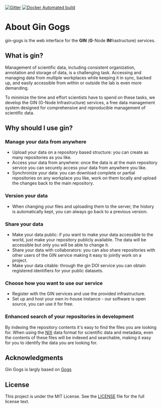 [![Gitter](https://img.shields.io/gitter/room/nwjs/nw.js.svg)](https://gitter.im/gnode-gin/Lobby)
[![Docker Automated build](https://img.shields.io/docker/automated/gnode/gogs.svg)](https://hub.docker.com/r/gnode/gogs/builds/)

# About Gin Gogs

gin-gogs is the web interface for the **GIN** (**G**-Node **IN**frastructure) services.

## What is gin?
Management of scientific data, including consistent organization, annotation and storage of data, is a challenging task. Accessing and managing data from multiple workplaces while keeping it in sync, backed up, and easily accessible from within or outside the lab is even more demanding.

To minimize the time and effort scientists have to spend on these tasks, we develop the GIN (G-Node Infrastructure) services, a free data management system designed for comprehensive and reproducible management of scientific data.

## Why should I use gin?
### Manage your data from anywhere
* Upload your data on a repository based structure: you can create as many repositories as you like.
* Access your data from anywhere: once the data is at the main repository service you can securely access your data from anywhere you like.
* Synchronize your data: you can download complete or partial repositories on any workplace you like, work on them locally and upload the changes back to the main repository.

### Version your data
* When changing your files and uploading them to the server, the history is automatically kept, you can always go back to a previous version.


### Share your data
* Make your data public: if you want to make your data accessible to the world, just make your repository publicly available. The data will be accessible but only you will be able to change it.
* Share your data with collaborators: you can also share repositories with other users of the GIN service making it easy to jointly work on a project.
* Make your data citable: through the gin DOI service you can obtain registered identifiers for your public datasets.


### Choose how you want to use our service
* Register with the GIN services and use the provided infrastructure.
* Set up and host your own in-house instance - our software is open source, you can use it for free.

### Enhanced search of your repositories **in development**
By indexing the repository contents it's easy to find the files you are looking for. When using the [NIX](http://www.g-node.org/nix) data format for scientific data and metadata, even the contents of these files will be indexed and searchable, making it easy for you to identify the data you are looking for.

## Acknowledgments
Gin Gogs is largly based on [Gogs](https://github.com/gogits/gogs)

## License

This project is under the MIT License. See the [LICENSE](https://github.com/G-Node/gogs/blob/master/LICENSE) file for the full license text.
